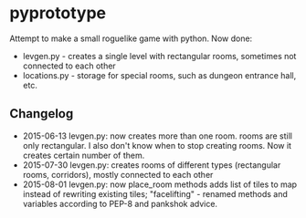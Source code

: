 pyprototype
===========
Attempt to make a small roguelike game with python. Now done:
  * levgen.py - creates a single level with rectangular rooms, sometimes not connected to each other
  * locations.py - storage for special rooms, such as dungeon entrance hall, etc.

Changelog
----------
  
  * 2015-06-13 levgen.py: now creates more than one room. rooms are still only rectangular. I also don't know when to stop creating rooms. Now it creates certain number of them.
  * 2015-07-30 levgen.py: creates rooms of different types (rectangular rooms, corridors), mostly connected to each other
  * 2015-08-01 levgen.py: now place_room methods adds list of tiles to map instead of rewriting existing tiles; "facelifting" - renamed methods and variables according to PEP-8 and pankshok advice.
